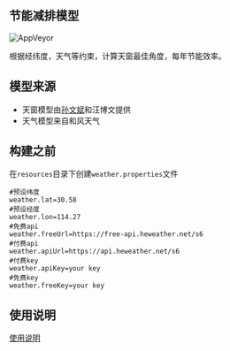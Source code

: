 ## 节能减排模型
![AppVeyor](https://img.shields.io/appveyor/build/qxdn/sunbest)

根据经纬度，天气等约束，计算天窗最佳角度，每年节能效率。

## 模型来源
- 天窗模型由[孙文斌](https://github.com/Vincent726)和汪博文提供
- 天气模型来自和风天气 

## 构建之前
在```resources```目录下创建```weather.properties```文件
```properties
#预设纬度
weather.lat=30.58
#预设经度
weather.lon=114.27
#免费api
weather.freeUrl=https://free-api.heweather.net/s6
#付费api
weather.apiUrl=https://api.heweather.net/s6
#付费key
weather.apiKey=your key
#免费key
weather.freeKey=your key

```

## 使用说明

[使用说明](./Instruction.md)